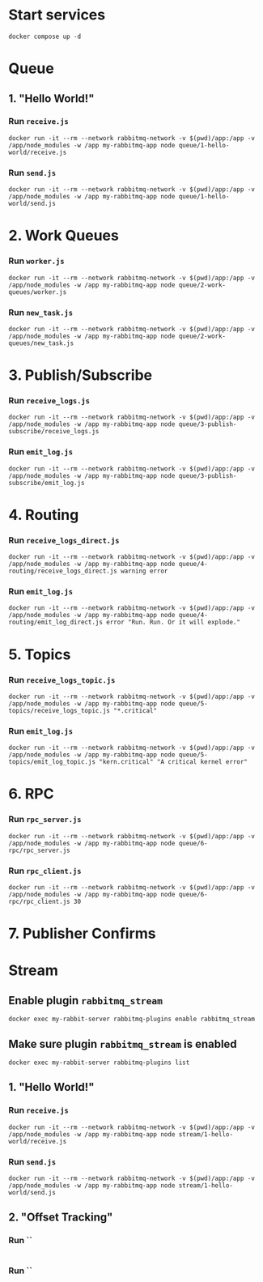# Start services
```
docker compose up -d
```

# Queue

## 1. "Hello World!"

### Run `receive.js`
```
docker run -it --rm --network rabbitmq-network -v $(pwd)/app:/app -v /app/node_modules -w /app my-rabbitmq-app node queue/1-hello-world/receive.js
```

### Run `send.js`
```
docker run -it --rm --network rabbitmq-network -v $(pwd)/app:/app -v /app/node_modules -w /app my-rabbitmq-app node queue/1-hello-world/send.js
```

# 2. Work Queues

### Run `worker.js`
```
docker run -it --rm --network rabbitmq-network -v $(pwd)/app:/app -v /app/node_modules -w /app my-rabbitmq-app node queue/2-work-queues/worker.js
```

### Run `new_task.js`
```
docker run -it --rm --network rabbitmq-network -v $(pwd)/app:/app -v /app/node_modules -w /app my-rabbitmq-app node queue/2-work-queues/new_task.js
```

# 3. Publish/Subscribe

### Run `receive_logs.js`
```
docker run -it --rm --network rabbitmq-network -v $(pwd)/app:/app -v /app/node_modules -w /app my-rabbitmq-app node queue/3-publish-subscribe/receive_logs.js
```

### Run `emit_log.js`
```
docker run -it --rm --network rabbitmq-network -v $(pwd)/app:/app -v /app/node_modules -w /app my-rabbitmq-app node queue/3-publish-subscribe/emit_log.js
```

# 4. Routing
### Run `receive_logs_direct.js`
```
docker run -it --rm --network rabbitmq-network -v $(pwd)/app:/app -v /app/node_modules -w /app my-rabbitmq-app node queue/4-routing/receive_logs_direct.js warning error
```

### Run `emit_log.js`
```
docker run -it --rm --network rabbitmq-network -v $(pwd)/app:/app -v /app/node_modules -w /app my-rabbitmq-app node queue/4-routing/emit_log_direct.js error "Run. Run. Or it will explode."
```

# 5. Topics
### Run `receive_logs_topic.js`
```
docker run -it --rm --network rabbitmq-network -v $(pwd)/app:/app -v /app/node_modules -w /app my-rabbitmq-app node queue/5-topics/receive_logs_topic.js "*.critical"
```

### Run `emit_log.js`
```
docker run -it --rm --network rabbitmq-network -v $(pwd)/app:/app -v /app/node_modules -w /app my-rabbitmq-app node queue/5-topics/emit_log_topic.js "kern.critical" "A critical kernel error"
```

# 6. RPC
### Run `rpc_server.js`
```
docker run -it --rm --network rabbitmq-network -v $(pwd)/app:/app -v /app/node_modules -w /app my-rabbitmq-app node queue/6-rpc/rpc_server.js
```

### Run `rpc_client.js`
```
docker run -it --rm --network rabbitmq-network -v $(pwd)/app:/app -v /app/node_modules -w /app my-rabbitmq-app node queue/6-rpc/rpc_client.js 30
```

# 7. Publisher Confirms

# Stream

## Enable plugin `rabbitmq_stream`
```
docker exec my-rabbit-server rabbitmq-plugins enable rabbitmq_stream
```

## Make sure plugin `rabbitmq_stream` is enabled
```
docker exec my-rabbit-server rabbitmq-plugins list
```

## 1. "Hello World!"

### Run `receive.js`
```
docker run -it --rm --network rabbitmq-network -v $(pwd)/app:/app -v /app/node_modules -w /app my-rabbitmq-app node stream/1-hello-world/receive.js
```

### Run `send.js`
```
docker run -it --rm --network rabbitmq-network -v $(pwd)/app:/app -v /app/node_modules -w /app my-rabbitmq-app node stream/1-hello-world/send.js
```

## 2. "Offset Tracking"

### Run ``
```
```

### Run ``
```
```
